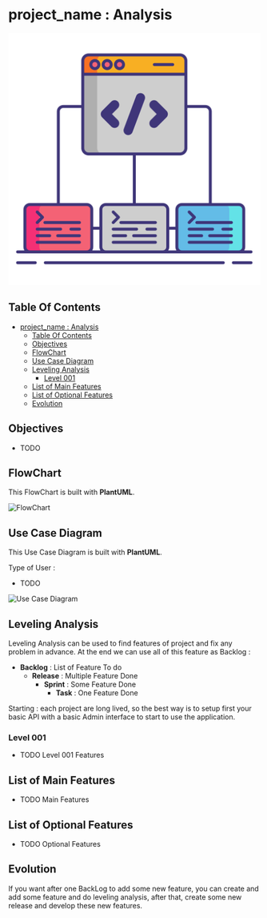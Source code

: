 # project_name : Analysis

![Icon](../icon.png)

## Table Of Contents

- [project_name : Analysis](#project_name--analysis)
  - [Table Of Contents](#table-of-contents)
  - [Objectives](#objectives)
  - [FlowChart](#flowchart)
  - [Use Case Diagram](#use-case-diagram)
  - [Leveling Analysis](#leveling-analysis)
    - [Level 001](#level-001)
  - [List of Main Features](#list-of-main-features)
  - [List of Optional Features](#list-of-optional-features)
  - [Evolution](#evolution)

## Objectives

- TODO

## FlowChart

This FlowChart is built with **PlantUML**.

![FlowChart](./img/TODO)

## Use Case Diagram

This Use Case Diagram is built with **PlantUML**.

Type of User :

- TODO

![Use Case Diagram](./img/TODO)

## Leveling Analysis

Leveling Analysis can be used to find features of project and fix any problem in advance. At the end we can use all of this feature as Backlog :

- **Backlog** : List of Feature To do
  - **Release** : Multiple Feature Done
    - **Sprint** : Some Feature Done
      - **Task** : One Feature Done

Starting : each project are long lived, so the best way is to setup first your basic API with a basic Admin interface to start to use the application.

### Level 001

- TODO Level 001 Features

## List of Main Features

- TODO Main Features

## List of Optional Features

- TODO Optional Features

## Evolution

If you want after one BackLog to add some new feature, you can create and add some feature and do leveling analysis, after that, create some new release and develop these new features.
